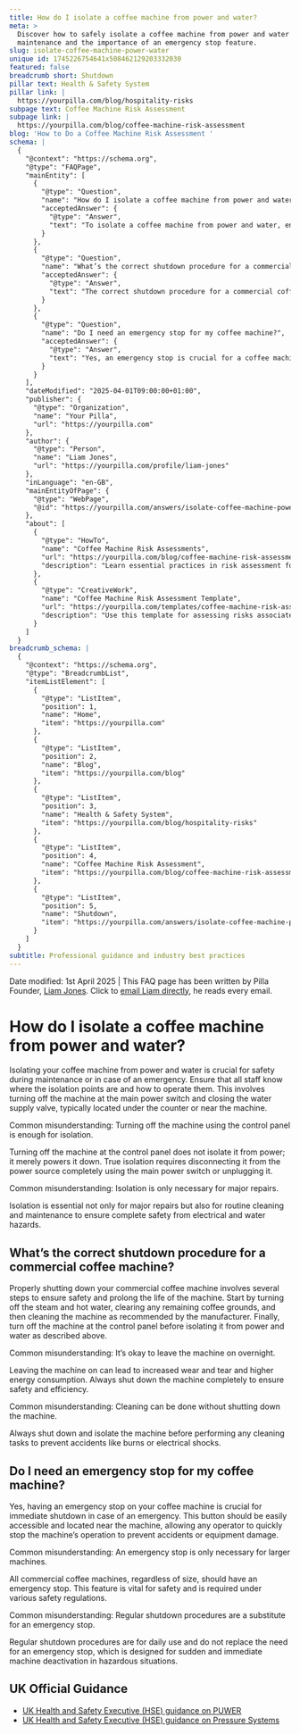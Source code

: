 ```yaml
---
title: How do I isolate a coffee machine from power and water?
meta: >
  Discover how to safely isolate a coffee machine from power and water for
  maintenance and the importance of an emergency stop feature.
slug: isolate-coffee-machine-power-water
unique id: 1745226754641x508462129203332030
featured: false
breadcrumb short: Shutdown
pillar text: Health & Safety System
pillar link: |
  https://yourpilla.com/blog/hospitality-risks
subpage text: Coffee Machine Risk Assessment
subpage link: |
  https://yourpilla.com/blog/coffee-machine-risk-assessment
blog: 'How to Do a Coffee Machine Risk Assessment '
schema: |
  {
    "@context": "https://schema.org",
    "@type": "FAQPage",
    "mainEntity": [
      {
        "@type": "Question",
        "name": "How do I isolate a coffee machine from power and water?",
        "acceptedAnswer": {
          "@type": "Answer",
          "text": "To isolate a coffee machine from power and water, ensure all staff know the isolation points and operation procedures. Turn off the machine at the main power switch and close the water supply valve, which are typically located under the counter or near the machine. True isolation from power means disconnecting the coffee machine from the power source completely, not just turning it off at the control panel."
        }
      },
      {
        "@type": "Question",
        "name": "What’s the correct shutdown procedure for a commercial coffee machine?",
        "acceptedAnswer": {
          "@type": "Answer",
          "text": "The correct shutdown procedure for a commercial coffee machine includes the following steps: (1) Turn off the steam and hot water. (2) Clear any remaining coffee grounds. (3) Clean the machine as recommended by the manufacturer. (4) Turn off the machine at the control panel, followed by isolating it from power and water for complete safety."
        }
      },
      {
        "@type": "Question",
        "name": "Do I need an emergency stop for my coffee machine?",
        "acceptedAnswer": {
          "@type": "Answer",
          "text": "Yes, an emergency stop is crucial for a coffee machine. It should be easily accessible and located near the machine, allowing for immediate shutdown in case of an emergency. This feature is essential for safety and is mandated by various safety regulations."
        }
      }
    ],
    "dateModified": "2025-04-01T09:00:00+01:00",
    "publisher": {
      "@type": "Organization",
      "name": "Your Pilla",
      "url": "https://yourpilla.com"
    },
    "author": {
      "@type": "Person",
      "name": "Liam Jones",
      "url": "https://yourpilla.com/profile/liam-jones"
    },
    "inLanguage": "en-GB",
    "mainEntityOfPage": {
      "@type": "WebPage",
      "@id": "https://yourpilla.com/answers/isolate-coffee-machine-power-water"
    },
    "about": [
      {
        "@type": "HowTo",
        "name": "Coffee Machine Risk Assessments",
        "url": "https://yourpilla.com/blog/coffee-machine-risk-assessment",
        "description": "Learn essential practices in risk assessment for operating commercial coffee machines to ensure safety and compliance."
      },
      {
        "@type": "CreativeWork",
        "name": "Coffee Machine Risk Assessment Template",
        "url": "https://yourpilla.com/templates/coffee-machine-risk-assessment",
        "description": "Use this template for assessing risks associated with coffee machine operations, ensuring all safety measures are in place."
      }
    ]
  }
breadcrumb_schema: |
  {
    "@context": "https://schema.org",
    "@type": "BreadcrumbList",
    "itemListElement": [
      {
        "@type": "ListItem",
        "position": 1,
        "name": "Home",
        "item": "https://yourpilla.com"
      },
      {
        "@type": "ListItem",
        "position": 2,
        "name": "Blog",
        "item": "https://yourpilla.com/blog"
      },
      {
        "@type": "ListItem",
        "position": 3,
        "name": "Health & Safety System",
        "item": "https://yourpilla.com/blog/hospitality-risks"
      },
      {
        "@type": "ListItem",
        "position": 4,
        "name": "Coffee Machine Risk Assessment",
        "item": "https://yourpilla.com/blog/coffee-machine-risk-assessment"
      },
      {
        "@type": "ListItem",
        "position": 5,
        "name": "Shutdown",
        "item": "https://yourpilla.com/answers/isolate-coffee-machine-power-water"
      }
    ]
  }
subtitle: Professional guidance and industry best practices
---
```


Date modified: 1st April 2025 | This FAQ page has been written by Pilla Founder, [Liam Jones](https://yourpilla.com/profile/liam-jones). Click to [email Liam directly](https://mailto:liam@yourpilla.com), he reads every email.

# How do I isolate a coffee machine from power and water?

Isolating your coffee machine from power and water is crucial for safety during maintenance or in case of an emergency. Ensure that all staff know where the isolation points are and how to operate them. This involves turning off the machine at the main power switch and closing the water supply valve, typically located under the counter or near the machine.

Common misunderstanding: Turning off the machine using the control panel is enough for isolation.

Turning off the machine at the control panel does not isolate it from power; it merely powers it down. True isolation requires disconnecting it from the power source completely using the main power switch or unplugging it.

Common misunderstanding: Isolation is only necessary for major repairs.

Isolation is essential not only for major repairs but also for routine cleaning and maintenance to ensure complete safety from electrical and water hazards.

## What’s the correct shutdown procedure for a commercial coffee machine?

Properly shutting down your commercial coffee machine involves several steps to ensure safety and prolong the life of the machine. Start by turning off the steam and hot water, clearing any remaining coffee grounds, and then cleaning the machine as recommended by the manufacturer. Finally, turn off the machine at the control panel before isolating it from power and water as described above.

Common misunderstanding: It’s okay to leave the machine on overnight.

Leaving the machine on can lead to increased wear and tear and higher energy consumption. Always shut down the machine completely to ensure safety and efficiency.

Common misunderstanding: Cleaning can be done without shutting down the machine.

Always shut down and isolate the machine before performing any cleaning tasks to prevent accidents like burns or electrical shocks.

## Do I need an emergency stop for my coffee machine?

Yes, having an emergency stop on your coffee machine is crucial for immediate shutdown in case of an emergency. This button should be easily accessible and located near the machine, allowing any operator to quickly stop the machine’s operation to prevent accidents or equipment damage.

Common misunderstanding: An emergency stop is only necessary for larger machines.

All commercial coffee machines, regardless of size, should have an emergency stop. This feature is vital for safety and is required under various safety regulations.

Common misunderstanding: Regular shutdown procedures are a substitute for an emergency stop.

Regular shutdown procedures are for daily use and do not replace the need for an emergency stop, which is designed for sudden and immediate machine deactivation in hazardous situations.

## UK Official Guidance

-   [UK Health and Safety Executive (HSE) guidance on PUWER](https://www.hse.gov.uk/work-equipment-machinery/puwer.htm)
-   [UK Health and Safety Executive (HSE) guidance on Pressure Systems](https://www.hse.gov.uk/pressure-systems/pesr.htm)
